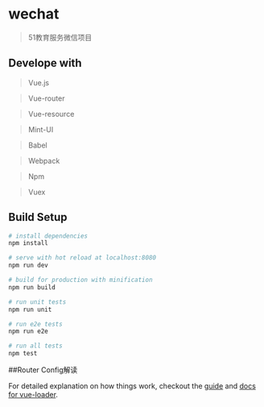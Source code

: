 # wechat

> 51教育服务微信项目

## Develope with

> Vue.js

> Vue-router

> Vue-resource

> Mint-UI

> Babel

> Webpack

> Npm

> Vuex

## Build Setup

``` bash
# install dependencies
npm install

# serve with hot reload at localhost:8080
npm run dev

# build for production with minification
npm run build

# run unit tests
npm run unit

# run e2e tests
npm run e2e

# run all tests
npm test
```

##Router Config解读

For detailed explanation on how things work, checkout the [guide](http://vuejs-templates.github.io/webpack/) and [docs for vue-loader](http://vuejs.github.io/vue-loader).
